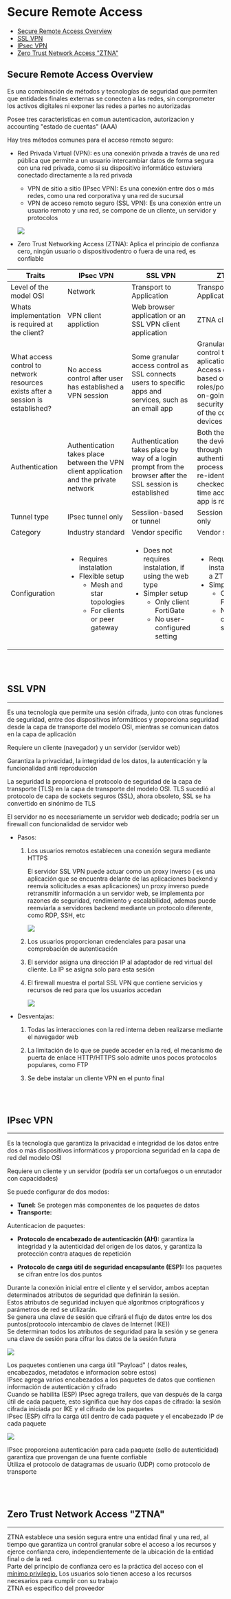 # Secure Remote Access

- [Secure Remote Access Overview](#Secure-Remote-Access-Overview)
- [SSL VPN](#SSL-VPN)
- [IPsec VPN](#IPsec-VPN)
- [Zero Trust Network Access "ZTNA"](#Zero-Trust-Network-Access-"ZTNA")

## Secure Remote Access Overview

Es  una  combinación  de  métodos  y  tecnologías  de  seguridad  que  permiten  que  entidades  finales  externas  se  conecten  a  las redes,  sin  comprometer  los  activos  digitales  ni  exponer  las  redes  a  partes  no  autorizadas

Posee tres caracteristicas en comun autenticacion, autorizacion y accounting "estado de cuentas" (AAA)

 Hay  tres  métodos  comunes  para  el  acceso  remoto  seguro:

 - Red  Privada  Virtual  (VPN):  es  una  conexión  privada  a  través  de  una  red  pública  que  permite  a  un  usuario  intercambiar  datos  de  forma  segura  con  una  red  privada,  como  si  su  dispositivo  informático  estuviera  conectado  directamente  a  la  red  privada

    -   VPN  de  sitio  a  sitio  (IPsec  VPN):  Es  una  conexión  entre  dos  o  más  redes,  como  una  red  corporativa  y  una  red  de  sucursal
    -   VPN  de  acceso  remoto  seguro (SSL VPN): Es  una  conexión  entre  un  usuario  remoto  y  una  red, se  compone  de  un  cliente,  un  servidor  y  protocolos

    ![](Img/VPN.png)

- Zero  Trust  Networking  Access  (ZTNA): Aplica  el  principio  de  confianza  cero,  ningún  usuario  o  dispositivodentro  o  fuera  de  una  red,  es  confiable

| Traits |  IPsec  VPN | SSL  VPN | ZTNA |
|--------|---------|----------|--------|
| Level of the model OSI | Network | Transport to Application |Transport to Application |
| Whats implementation is required at the client? | VPN client appliction |Web browser application or an SSL VPN client application | ZTNA client |
What access control to network resources exists after a session is established? | No access control after user has established a VPN session | Some granular access control as SSL connects users to specific apps and services, such as an email app | Granular access control to specific aplications. Access control is based on user roles/policy, plus on-going security checks of the connected devices |
| Authentication | Authentication takes place between the VPN client application and the private network |  Authentication takes place by way of a login prompt from the browser after the SSL session is established | Both the user and the device go through an authentication process and are re-identified and checked each time access to an app is requested |
| Tunnel type | IPsec tunnel only | Sessiion-based or tunnel | Session-based only |
| Category | Industry standard | Vendor specific | Vendor specific |
| Configuration | <ul><li>Requires instalation</li><li>Flexible setup<ul><li>Mesh and star topologies</li><li>For clients or peer gateway</li></ul></li></ul> | <ul><li>Does not requires instalation, if using the web type</li><li>Simpler setup<ul><li>Only client FortiGate</li><li>No user-configured setting</li></ul></li></ul> | <ul><li>Requires the instalation of a ZTNA client</li><li>Simpler setup<ul><li>Only client FortiGate</li><li>No user-configured setting</li></ul></li></ul> |

<br>

<br>

## SSL VPN
---
Es  una  tecnología  que  permite  una  sesión  cifrada,  junto  con  otras  funciones  de  seguridad,  entre  dos dispositivos  informáticos  y  proporciona  seguridad  desde  la  capa  de  transporte  del  modelo  OSI,  mientras  se  comunican  datos  en  la capa  de  aplicación

Requiere  un  cliente (navegador) y  un  servidor (servidor web)

Garantiza  la  privacidad,  la  integridad  de  los  datos,  la  autenticación  y  la  
funcionalidad  anti reproducción

La  seguridad  la  proporciona  el  protocolo  de  seguridad  de  la  capa  de  transporte (TLS)  en  la  capa  de  transporte  del  modelo  OSI. TLS  sucedió  al  protocolo  de  capa  de  sockets  seguros  (SSL),  ahora  obsoleto, SSL  se  ha  convertido  en  sinónimo  de  TLS

El  servidor no  es  necesariamente  un  servidor  web  dedicado;  podría  ser  un  firewall  con  funcionalidad  de  servidor  web

- Pasos:

    1. Los  usuarios  remotos establecen  una  conexión  segura  mediante  HTTPS

        El  servidor  SSL  VPN  puede  actuar  como  un  proxy  inverso ( es  una  aplicación  que  se  encuentra  delante  de  las  aplicaciones  backend  y reenvía  solicitudes  a  esas  aplicaciones) un  proxy  inverso  puede  retransmitir  información  a  un  servidor  web,  se implementa  por  razones  de  seguridad,  rendimiento  y  escalabilidad, ademas puede  reenviarla  a  servidores  backend  mediante  un  protocolo  diferente,  como  RDP,  SSH,  etc

        ![](Img/Reverse-Proxy.png)

    2. Los  usuarios  proporcionan  credenciales  para  pasar  una  comprobación  de autenticación

    3. El  servidor asigna  una  dirección  IP  al  adaptador  de  red  virtual  del  cliente.  La  IP  se  asigna  solo  para esta  sesión

    4. El  firewall  muestra  el  portal SSL  VPN  que  contiene  servicios  y  recursos  de  red  para  que  los  usuarios  accedan

        ![](Img/SSL-VPN.png)

- Desventajas:

    1. Todas  las  interacciones  con  la  red  interna  deben realizarse  mediante  el  navegador  web

    2. La  limitación  de  lo  que  se  puede  acceder  en  la  red, el  mecanismo  de  puerta  de  enlace  HTTP/HTTPS solo  admite  unos  pocos  protocolos  populares,  como  FTP

    3. Se  debe  instalar  un  cliente  VPN  en  el punto  final

<br>

<br>

## IPsec VPN
---

Es  la  tecnología  que  garantiza  la  privacidad  e  integridad  de  los  datos  entre  dos  o  más  dispositivos  informáticos  y  proporciona  seguridad  en  la capa  de  red  del  modelo  OSI

Requiere  un  cliente y  un  servidor (podría  ser  un  cortafuegos  o  un  enrutador  con  capacidades)

Se puede configurar de dos modos:

- **Tunel:** Se  protegen  más  componentes  de  los  paquetes  de  datos
- **Transporte:**

Autenticacion de paquetes:

- **Protocolo  de  encabezado  de  autenticación  (AH):** garantiza  la  integridad  y  la  autenticidad  del  origen  de  los  datos,  y garantiza  la  protección  contra  ataques  de  repetición

- **Protocolo  de  carga  útil  de  seguridad  encapsulante  (ESP):**  los  paquetes  se  cifran  entre  los  dos  puntos

Durante  la  conexión  inicial entre  el  cliente  y  el  servidor,  ambos  aceptan  determinados  atributos  de  seguridad  que  definirán  la  sesión.  
Estos  atributos  de  seguridad  incluyen  qué  algoritmos  criptográficos  y  parámetros  de  red  se  utilizarán.  
Se  genera  una  clave  de  sesión  que  cifrará  el  flujo  de  datos  entre  los  dos  puntos(protocolo  intercambio  de  claves  de  Internet  (IKE))  
Se  determinan  todos  los  atributos  de  seguridad  para  la  sesión  y  se  genera  una  clave  de  sesión  para  cifrar  los  datos  de  la  sesión futura  

![](Img/IPsec-VPN.png)

Los paquetes   contienen  una  carga  útil "Payload" (  datos  reales,  encabezados, metadatos e informacion sobre estos)  
IPsec  agrega  varios  encabezados  a  los  paquetes  de  datos  que  contienen  información  de  autenticación  y  cifrado  
Cuando se habilita (ESP)  IPsec agrega  trailers,  que  van  después  de  la  carga  útil  de  cada  paquete,  esto  significa  que  hay  dos  capas  de  cifrado:  la sesión  cifrada  iniciada  por  IKE  y  el  cifrado  de  los  paquetes  
IPsec (ESP) cifra  la  carga  útil  dentro  de  cada  paquete  y  el  encabezado  IP  de  cada  paquete

![](Img/Encryption-IPsc-VPN.png)

IPsec  proporciona  autenticación  para  cada  paquete (sello de autenticidad)  garantiza  que  provengan  de  una  fuente  confiable  
Utiliza  el  protocolo  de  datagramas  de  usuario  (UDP)  como  protocolo  de  transporte

<br>

<br>

## Zero Trust Network Access "ZTNA"
---

ZTNA  establece  una  sesión  segura  entre  una  entidad  final  y  una  red,  al  tiempo  que  garantiza  un  control  granular  sobre  el  acceso  a  los recursos  y  ejerce  confianza  cero,  independientemente  de  la  ubicación  de  la  entidad  final  o  de  la  red.  
Parte  del  principio  de  confianza  cero  es  la  práctica  del  acceso  con  el  <u>mínimo  privilegio.</u>  Los  usuarios  solo tienen acceso  a  los  recursos  necesarios  para  cumplir  con su  trabajo   
ZTNA  es  específico  del  proveedor